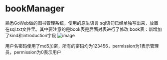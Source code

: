 # bookManager
熟悉GoWeb做的图书管理系统，使用的原生语言
sql语句已经单独写出来，放置在sql.txt文件里。其中要注意的是book表是后面对表进行了修改
book表：新增加了kind和introduction字段
![image](https://user-images.githubusercontent.com/97174209/189567154-aaada306-e91c-4cdf-a3f4-9c86a5f601b8.png)

用户名密码使用了md5加密，所有的密码均为123456，permission为1表示管理员，permission为0表示用户
